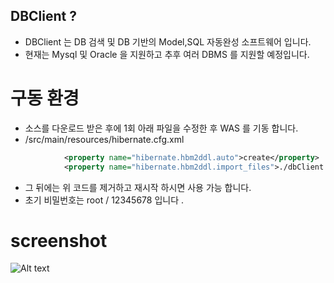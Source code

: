 DBClient ? 
----
* DBClient 는 DB 검색 및 DB 기반의 Model,SQL 자동완성 소프트웨어 입니다.
* 현재는 Mysql 및 Oracle 을 지원하고 추후 여러 DBMS 를 지원할 예정입니다.

# 구동 환경 
* 소스를 다운로드 받은 후에 1회 아래 파일을 수정한 후 WAS 를 기동 합니다.
* /src/main/resources/hibernate.cfg.xml
```xml
			<property name="hibernate.hbm2ddl.auto">create</property>
			<property name="hibernate.hbm2ddl.import_files">./dbClient.sql</property>
```
* 그 뒤에는 위 코드를 제거하고 재시작 하시면 사용 가능 합니다. 
* 초기 비밀번호는 root / 12345678 입니다 .

# screenshot
![Alt text](https://raw.githubusercontent.com/MS-Song/dbclient/master/dbclient_example_image.png "dbClient Screenshot")
